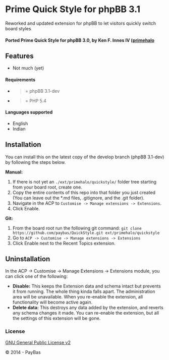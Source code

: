 Prime Quick Style for phpBB 3.1
==========

Reworked and updated extension for phpBB to let visitors quickly switch board styles

#### Ported Prime Quick Style for phpBB 3.0, by Ken F. Innes IV ([primehalo](http://www.absoluteanime.com/admin/mods.htm)


## Features
- Not much (yet)

#### Requirements
- >= phpBB 3.1-dev
- >= PHP 5.4

#### Languages supported
- English
- Indian

## Installation
You can install this on the latest copy of the develop branch (phpBB 3.1-dev) by following the steps below.

**Manual:**

1. If there is not yet an `./ext/primehalo/quickstyle/` folder tree starting from your board root, create one.
2. Copy the entire contents of this repo into that folder you just created (You can leave out the *.md files, .gitignore, and the .git folder).
3. Navigate in the ACP to `Customise -> Manage extensions -> Extensions`.
4. Click Enable.

**Git:**

1. From the board root run the following git command:
`git clone https://github.com/paybas/QuickStyle.git ext/primehalo/quickstyle`
2. Go to `ACP -> Customise -> Manage extensions -> Extensions`
3. Click Enable next to the Recent Topics extension.

## Uninstallation
In the ACP -> Customise -> Manage Extensions -> Extensions module, you can click one of the following:
- **Disable:** This keeps the Extension data and schema intact but prevents it from running. The whole thing kinda falls apart. The administration area will be unavailable. When you re-enable the extension, all functionality will become active again.
- **Delete data:** This destroys any data added by the extension, and reverts any schema changes it made. You can re-enable the extension, but all the settings of this extension will be gone.

### License
[GNU General Public License v2](http://opensource.org/licenses/GPL-2.0)

© 2014 - PayBas